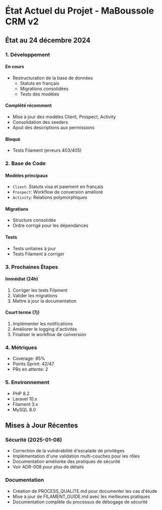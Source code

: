 # État Actuel du Projet - MaBoussole CRM v2

## État au 24 décembre 2024

### 1. Développement
#### En cours
- Restructuration de la base de données
  * Statuts en français
  * Migrations consolidées
  * Tests des modèles

#### Complété récemment
- Mise à jour des modèles Client, Prospect, Activity
- Consolidation des seeders
- Ajout des descriptions aux permissions

#### Bloqué
- Tests Filament (erreurs 403/405)

### 2. Base de Code
#### Modèles principaux
- `Client`: Statuts visa et paiement en français
- `Prospect`: Workflow de conversion amélioré
- `Activity`: Relations polymorphiques

#### Migrations
- Structure consolidée
- Ordre corrigé pour les dépendances

#### Tests
- Tests unitaires à jour
- Tests Filament à corriger

### 3. Prochaines Étapes
#### Immédiat (24h)
1. Corriger les tests Filament
2. Valider les migrations
3. Mettre à jour la documentation

#### Court terme (7j)
1. Implémenter les notifications
2. Améliorer le logging d'activités
3. Finaliser le workflow de conversion

### 4. Métriques
- Coverage: 85%
- Points Sprint: 42/47
- PRs en attente: 2

### 5. Environnement
- PHP 8.2
- Laravel 10.x
- Filament 3.x
- MySQL 8.0

## Mises à Jour Récentes

### Sécurité (2025-01-08)
- Correction de la vulnérabilité d'escalade de privilèges
- Implémentation d'une validation multi-couches pour les rôles
- Documentation améliorée des pratiques de sécurité
- Voir ADR-008 pour plus de détails

### Documentation
- Création de PROCESS_QUALITE.md pour documenter les cas d'étude
- Mise à jour de FILAMENT_GUIDE.md avec les meilleures pratiques
- Documentation complète du processus de débogage de sécurité
